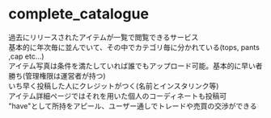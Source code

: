 # complete_catalogue

過去にリリースされたアイテムが一覧で閲覧できるサービス
<br>
基本的に年次毎に並んでいて、その中でカテゴリ毎に分かれている(tops, pants ,cap etc...)
<br>
アイテム写真は条件を満たしていれば誰でもアップロード可能。基本的に早い者勝ち(管理権限は運営者が持つ)
<br>
いち早く投稿した人にクレジットがつく(名前とインスタリンク等)
<br>
アイテム詳細ページではそれを用いた個人のコーディネートも投稿可
<br>
"have"として所持をアピール、ユーザー通しでトレードや売買の交渉ができる
